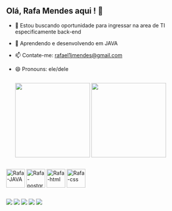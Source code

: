   ## Olá, Rafa Mendes aqui ! 👋



- 🔭 Estou buscando oportunidade para ingressar na area de TI especificamente back-end
- 🌱 Aprendendo e desenvolvendo em JAVA
- 📫 Contate-me: rafael1jmendes@gmail.com
- 😄 Pronouns: ele/dele

  ##



  <img height=200 align="center" src="https://github-readme-stats.vercel.app/api?username=rafael1jmendes&theme=blue_navy" />
  <img height=200 align="center" src="https://github-readme-stats.vercel.app/api/top-langs?username=rafael1jmendes&layout=compact&langs_count=8&theme=blue_navy&card_width=320" />


<div style="display: inline_block"><br>
     <img align="center" alt="Rafa-JAVA" heigt="50" width="50" src="https://cdn.jsdelivr.net/gh/devicons/devicon@latest/icons/java/java-original-wordmark.svg" />
     <img align="center" alt="Rafa-postgre" heigt="50" width="50" src="https://cdn.jsdelivr.net/gh/devicons/devicon@latest/icons/postgresql/postgresql-original-wordmark.svg" />
     <img align="center" alt="Rafa-html" heigt="50" width="50" src="https://cdn.jsdelivr.net/gh/devicons/devicon@latest/icons/html5/html5-original-wordmark.svg" />
     <img align="center" alt="Rafa-css" heigt="50" width="50" src="https://cdn.jsdelivr.net/gh/devicons/devicon@latest/icons/css3/css3-original-wordmark.svg" />     
</div>

##

<div> 
        <a href="mailto:rafael1jmendes@gmail.com" target="_blank"> <img src="https://img.shields.io/badge/Gmail-D14836?style=for-the-badge&logo=gmail&logoColor=white" target="_blank"></a>
        <a href="https://linkedin.com/in/rafaelmendesdev" target="_blank"> <img src="https://img.shields.io/badge/LinkedIn-0077B5?style=for-the-badge&logo=linkedin&logoColor=white"                        target="_blank"></a>
        <a href="rafax1#1758" target="_blank"> <img src="https://img.shields.io/badge/Discord-7289DA?style=for-the-badge&logo=discord&logoColor=white" target="_blank"></a>
        <a href="https://instagram.com/rjmendes_" target="_blank"> <img src="https://img.shields.io/badge/Instagram-E4405F?style=for-the-badge&logo=instagram&logoColor=white" target="_blank"></a>
        <a href="https://www.twitch.tv/rafaaxd1" target="_blank"> <img src="https://img.shields.io/badge/Twitch-9146FF?style=for-the-badge&logo=twitch&logoColor=white" target="_blank"></a>


</div>
